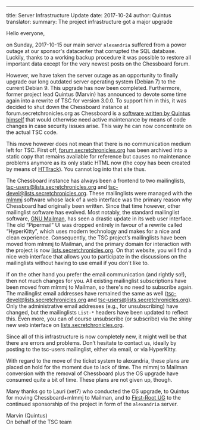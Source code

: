 ---
title: Server Infrastructure Update
date: 2017-10-24
author: Quintus
translator:
summary: The project infrastructure got a major upgrade

Hello everyone,

on Sunday, 2017-10-15 our main server `alexandria` suffered from a
power outage at our sponsor's datacenter that corrupted the SQL
database. Luckily, thanks to a working backup procedure it was
possible to restore all important data except for the very newest
posts on the Chessboard forum.

However, we have taken the server outage as an opportunity to finally
upgrade our long outdated server operating system (Debian 7) to the
current Debian 9. This upgrade has now been completed. Furthermore,
former project lead Quintus (Marvin) has announced to devote some time
again into a rewrite of TSC for version 3.0.0. To support him in this,
it was decided to shut down the Chessboard instance at
forum.secretchronicles.org as Chessboard is a [software written by
Quintus himself][1] that would otherwise need active maintenance by means
of code changes in case security issues arise. This way he can now
concentrate on the actual TSC code.

This move however does not mean that there is no communication medium
left for TSC. First off, [forum.secretchronicles.org][2] has been
archived into a static copy that remains available for reference but
causes no maintenance problems anymore as its only static HTML now
(the copy has been created by means of [HTTrack][3]). You cannot log
into that site thus.

The Chessboard instance has always been a frontend to two
mailinglists, tsc-users@lists.secretchronicles.org and
tsc-devel@lists.secretchronicles.org. These mailinglists were managed
with the [mlmmj][4] software whose lack of a web interface was the
primary reason why Chessboard had originally been written. Since that
time however, other mailinglist software has evolved. Most notably,
the standard mailinglist software, [GNU Mailman][5], has seen a
drastic update in its web user interface. The old “Pipermail” UI was
dropped entirely in favour of a rewrite called “HyperKitty”, which
uses modern technology and makes for a nice and clean
experience. Consequently, the TSC project’s mailinglists have been
moved from mlmmj to Mailman, and the primary domain for interaction
with the project is now [lists.secretchronicles.org][6]. On that
website, you will find a nice web interface that allows you to
participate in the discussions on the mailinglists without having to
use email if you don't like to.

If on the other hand you prefer the email communication (and rightly
so!), then not much changes for you. All existing mailinglist
subscriptions have been moved from mlmmj to Mailman, so there's no
need to subscribe again. The mailinglist email addresses have remained
the same as well (tsc-devel@lists.secretchronicles.org and
tsc-users@lists.secretchronicles.org). Only the administrative email
addresses (e.g., for unsubscribing) have changed, but the mailinglists
`List-*` headers have been updated to reflect this. Even more, you can
of course unsubscribe (or subscribe) via the shiny new web interface
on [lists.secretchronicles.org][6].

Since all of this infrastructure is now completely new, it might well
be that there are errors and problems. Don’t hesitate to contact us,
ideally by posting to the tsc-users mailinglist, either via email, or
via HyperKitty.

With regard to the move of the ticket system to alexandria,
these plans are placed on hold for the moment due to lack of time. The
mlmmj to Mailman conversion with the removal of Chessboard plus the OS
upgrade have consumed quite a bit of time. These plans are not given
up, though.

Many thanks go to Lauri (xet7) who conducted the OS upgrade, to
Quintus for moving Chessboard+mlmmj to Mailman, and to [First-Root
UG][7] to the continued sponsorship of the project in form of the
`alexandria` server.

Marvin (Quintus)<br/>
On behalf of the TSC team

[1]: https://github.com/Quintus/chessboard
[2]: https://forum.secretchronicles.org/
[3]: http://www.httrack.com/
[4]: http://mlmmj.org/
[5]: http://list.org/
[6]: https://lists.secretchronicles.org/
[7]: http://first-root.com/
